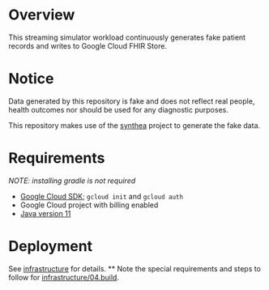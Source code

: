 <!--
Copyright 2022 Google LLC

Licensed under the Apache License, Version 2.0 (the "License");
you may not use this file except in compliance with the License.
You may obtain a copy of the License at

    https://www.apache.org/licenses/LICENSE-2.0

Unless required by applicable law or agreed to in writing, software
distributed under the License is distributed on an "AS IS" BASIS,
WITHOUT WARRANTIES OR CONDITIONS OF ANY KIND, either express or implied.
See the License for the specific language governing permissions and
limitations under the License.
-->

# Overview

This streaming simulator workload continuously generates fake patient records
and writes to Google Cloud FHIR Store.

# Notice

Data generated by this repository is fake and does not reflect real people,
health outcomes nor should be used for any diagnostic purposes.

This repository makes use of the
[synthea](https://github.com/synthetichealth/synthea) project to generate the
fake data.

# Requirements

*NOTE: installing gradle is not required*

- [Google Cloud SDK](https://cloud.google.com/sdk); `gcloud init` and
`gcloud auth`
- Google Cloud project with billing enabled
- [Java version 11](https://www.oracle.com/java/technologies/downloads/#java11)

# Deployment

See [infrastructure](infrastructure) for details.
** Note the special requirements and steps to follow for
[infrastructure/04.build](infrastructure/04.build/README.md).